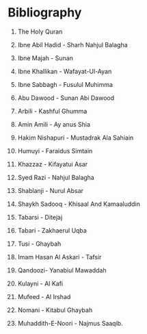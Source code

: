 Bibliography
============

1. The Holy Quran

2. Ibne Abil Hadid - Sharh Nahjul Balagha

3. Ibne Majah - Sunan

4. Ibne Khallikan - Wafayat-Ul-Ayan

5. Ibne Sabbagh - Fusulul Muhimma

6. Abu Dawood - Sunan Abi Dawood

7. Arbili - Kashful Ghumma

8. Amin Amili - Ay anus Shia

9. Hakim Nishapuri - Mustadrak Ala Sahiain

10. Humuyi - Faraidus Simtain

11. Khazzaz - Kifayatui Asar

12. Syed Razi - Nahjul Balagha

13. Shablanji - Nurul Absar

14. Shaykh Sadooq - Khisaal And Kamaaluddin

15. Tabarsi - Ditejaj

16. Tabari - Zakhaerul Uqba

17. Tusi - Ghaybah

18. Imam Hasan Al Askari - Tafsir

19. Qandoozi- Yanabiul Mawaddah

20. Kulayni - Al Kafi

21. Mufeed - Al Irshad

22. Nomani - Kitabul Ghaybah

23. Muhaddith-E-Noori - Najmus Saaqib.


